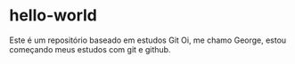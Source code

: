 # hello-world
Este é um repositório baseado em estudos Git
Oi, me chamo George, estou começando meus estudos com git e github.
